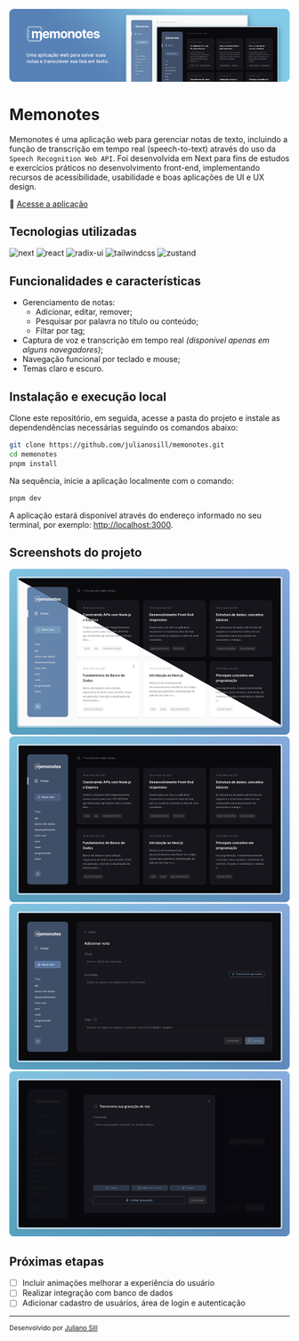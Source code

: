 ![Imagem com o logotipo Memonotes e uma tela inicial da aplicação ao lado](readme/cover-memonotes.png)

# Memonotes

Memonotes é uma aplicação web para gerenciar notas de texto, incluindo a função de transcrição em tempo real (speech-to-text) através do uso da `Speech Recognition Web API`. Foi desenvolvida em Next para fins de estudos e exercícios práticos no desenvolvimento front-end, implementando recursos de acessibilidade, usabilidade e boas aplicações de UI e UX design.

🔗 [Acesse a aplicação](https://memonotes-js.vercel.app)
 
## Tecnologias utilizadas

![next](https://img.shields.io/badge/next.js-292b36?style=for-the-badge&logo=next.js)
![react](https://img.shields.io/badge/react-292b36?style=for-the-badge&logo=react)
![radix-ui](https://img.shields.io/badge/radix-292b36?style=for-the-badge&logo=radixui)
![tailwindcss](https://img.shields.io/badge/tailwindcss-292b36?style=for-the-badge&logo=tailwindcss)
![zustand](https://img.shields.io/badge/zustand-292b36?style=for-the-badge)

## Funcionalidades e características

- Gerenciamento de notas:
  - Adicionar, editar, remover;
  - Pesquisar por palavra no título ou conteúdo;
  - Filtar por tag;
- Captura de voz e transcrição em tempo real *(disponível apenas em alguns navegadores)*;
- Navegação funcional por teclado e mouse;
- Temas claro e escuro.

## Instalação e execução local

Clone este repositório, em seguida, acesse a pasta do projeto e instale as dependendências necessárias seguindo os comandos abaixo:

```bash
git clone https://github.com/julianosill/memonotes.git
cd memonotes
pnpm install
```
Na sequência, inicie a aplicação localmente com o comando:

```bash
pnpm dev
```

A aplicação estará disponível através do endereço informado no seu terminal, por exemplo: [http://localhost:3000](http://localhost:3000).

## Screenshots do projeto

![Tela dividida ao meio exibindo a tela inicial da aplicação nos dois temas: claro e escuro](readme/screenshot-1.png)
![Tela inicial da aplicação](readme/screenshot-2.png)
![Tela com o formulário para adicionar nota](readme/screenshot-3.png)
![Tema com a função de captura de áudio e transcrição](readme/screenshot-4.png)

## Próximas etapas

- [ ] Incluir animações melhorar a experiência do usuário
- [ ] Realizar integração com banco de dados
- [ ] Adicionar cadastro de usuários, área de login e autenticação

---

<sup>Desenvolvido por [Juliano Sill](https://github.com/julianosill)</sup>
